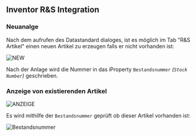 ## Inventor R&S Integration

### Neuanalge

Nach dem aufrufen des Datastandard dialoges, ist es möglich im Tab "R&S Artikel" einen neuen Artikel zu erzeugen falls er nicht vorhanden ist:

![NEW](https://user-images.githubusercontent.com/36075173/54995287-b036a180-4fc6-11e9-813e-d8773abaa8b6.png)

Nach der Anlage wird die Nummer in das iProperty `Bestandsnummer` _(`Stock Number`)_ geschrieben.

### Anzeige von existierenden Artikel

![ANZEIGE](https://user-images.githubusercontent.com/36075173/54995468-158a9280-4fc7-11e9-8b97-43896eeca176.png)


Es wird mithilfe der `Bestandsnummer` geprüft ob dieser Artikel vorhanden ist:

![Bestandsnummer](https://user-images.githubusercontent.com/36075173/54995208-7d8ca900-4fc6-11e9-932d-c2d3a99dd798.png)
